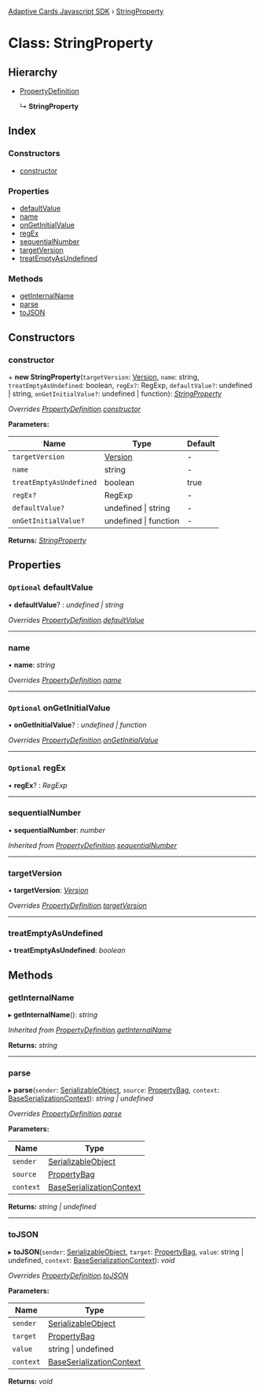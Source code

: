 [Adaptive Cards Javascript SDK](../README.md) › [StringProperty](stringproperty.md)

# Class: StringProperty

## Hierarchy

* [PropertyDefinition](propertydefinition.md)

  ↳ **StringProperty**

## Index

### Constructors

* [constructor](stringproperty.md#constructor)

### Properties

* [defaultValue](stringproperty.md#optional-defaultvalue)
* [name](stringproperty.md#name)
* [onGetInitialValue](stringproperty.md#optional-ongetinitialvalue)
* [regEx](stringproperty.md#optional-regex)
* [sequentialNumber](stringproperty.md#sequentialnumber)
* [targetVersion](stringproperty.md#targetversion)
* [treatEmptyAsUndefined](stringproperty.md#treatemptyasundefined)

### Methods

* [getInternalName](stringproperty.md#getinternalname)
* [parse](stringproperty.md#parse)
* [toJSON](stringproperty.md#tojson)

## Constructors

###  constructor

\+ **new StringProperty**(`targetVersion`: [Version](version.md), `name`: string, `treatEmptyAsUndefined`: boolean, `regEx?`: RegExp, `defaultValue?`: undefined | string, `onGetInitialValue?`: undefined | function): *[StringProperty](stringproperty.md)*

*Overrides [PropertyDefinition](propertydefinition.md).[constructor](propertydefinition.md#constructor)*

**Parameters:**

Name | Type | Default |
------ | ------ | ------ |
`targetVersion` | [Version](version.md) | - |
`name` | string | - |
`treatEmptyAsUndefined` | boolean | true |
`regEx?` | RegExp | - |
`defaultValue?` | undefined &#124; string | - |
`onGetInitialValue?` | undefined &#124; function | - |

**Returns:** *[StringProperty](stringproperty.md)*

## Properties

### `Optional` defaultValue

• **defaultValue**? : *undefined | string*

*Overrides [PropertyDefinition](propertydefinition.md).[defaultValue](propertydefinition.md#optional-defaultvalue)*

___

###  name

• **name**: *string*

*Overrides [PropertyDefinition](propertydefinition.md).[name](propertydefinition.md#name)*

___

### `Optional` onGetInitialValue

• **onGetInitialValue**? : *undefined | function*

*Overrides [PropertyDefinition](propertydefinition.md).[onGetInitialValue](propertydefinition.md#optional-ongetinitialvalue)*

___

### `Optional` regEx

• **regEx**? : *RegExp*

___

###  sequentialNumber

• **sequentialNumber**: *number*

*Inherited from [PropertyDefinition](propertydefinition.md).[sequentialNumber](propertydefinition.md#sequentialnumber)*

___

###  targetVersion

• **targetVersion**: *[Version](version.md)*

*Overrides [PropertyDefinition](propertydefinition.md).[targetVersion](propertydefinition.md#targetversion)*

___

###  treatEmptyAsUndefined

• **treatEmptyAsUndefined**: *boolean*

## Methods

###  getInternalName

▸ **getInternalName**(): *string*

*Inherited from [PropertyDefinition](propertydefinition.md).[getInternalName](propertydefinition.md#getinternalname)*

**Returns:** *string*

___

###  parse

▸ **parse**(`sender`: [SerializableObject](serializableobject.md), `source`: [PropertyBag](../README.md#propertybag), `context`: [BaseSerializationContext](baseserializationcontext.md)): *string | undefined*

*Overrides [PropertyDefinition](propertydefinition.md).[parse](propertydefinition.md#parse)*

**Parameters:**

Name | Type |
------ | ------ |
`sender` | [SerializableObject](serializableobject.md) |
`source` | [PropertyBag](../README.md#propertybag) |
`context` | [BaseSerializationContext](baseserializationcontext.md) |

**Returns:** *string | undefined*

___

###  toJSON

▸ **toJSON**(`sender`: [SerializableObject](serializableobject.md), `target`: [PropertyBag](../README.md#propertybag), `value`: string | undefined, `context`: [BaseSerializationContext](baseserializationcontext.md)): *void*

*Overrides [PropertyDefinition](propertydefinition.md).[toJSON](propertydefinition.md#tojson)*

**Parameters:**

Name | Type |
------ | ------ |
`sender` | [SerializableObject](serializableobject.md) |
`target` | [PropertyBag](../README.md#propertybag) |
`value` | string &#124; undefined |
`context` | [BaseSerializationContext](baseserializationcontext.md) |

**Returns:** *void*
